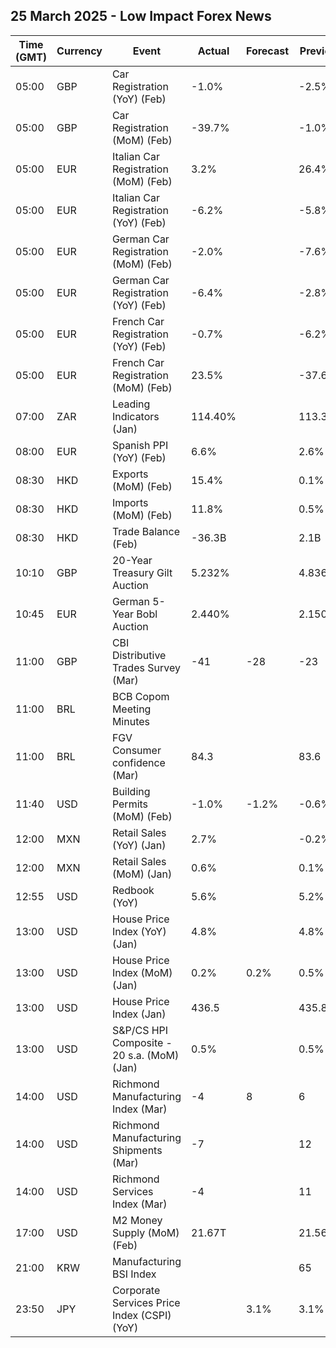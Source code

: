 ## 25 March 2025 - Low Impact Forex News

| Time (GMT) | Currency | Event | Actual | Forecast | Previous |
|------|----------|-------|--------|----------|----------|
| 05:00 | GBP | Car Registration (YoY) (Feb) | -1.0% |  | -2.5% |
| 05:00 | GBP | Car Registration (MoM) (Feb) | -39.7% |  | -1.0% |
| 05:00 | EUR | Italian Car Registration (MoM) (Feb) | 3.2% |  | 26.4% |
| 05:00 | EUR | Italian Car Registration (YoY) (Feb) | -6.2% |  | -5.8% |
| 05:00 | EUR | German Car Registration (MoM) (Feb) | -2.0% |  | -7.6% |
| 05:00 | EUR | German Car Registration (YoY) (Feb) | -6.4% |  | -2.8% |
| 05:00 | EUR | French Car Registration (YoY) (Feb) | -0.7% |  | -6.2% |
| 05:00 | EUR | French Car Registration (MoM) (Feb) | 23.5% |  | -37.6% |
| 07:00 | ZAR | Leading Indicators (Jan) | 114.40% |  | 113.31% |
| 08:00 | EUR | Spanish PPI (YoY) (Feb) | 6.6% |  | 2.6% |
| 08:30 | HKD | Exports (MoM) (Feb) | 15.4% |  | 0.1% |
| 08:30 | HKD | Imports (MoM) (Feb) | 11.8% |  | 0.5% |
| 08:30 | HKD | Trade Balance (Feb) | -36.3B |  | 2.1B |
| 10:10 | GBP | 20-Year Treasury Gilt Auction | 5.232% |  | 4.836% |
| 10:45 | EUR | German 5-Year Bobl Auction | 2.440% |  | 2.150% |
| 11:00 | GBP | CBI Distributive Trades Survey (Mar) | -41 | -28 | -23 |
| 11:00 | BRL | BCB Copom Meeting Minutes |  |  |  |
| 11:00 | BRL | FGV Consumer confidence (Mar) | 84.3 |  | 83.6 |
| 11:40 | USD | Building Permits (MoM) (Feb) | -1.0% | -1.2% | -0.6% |
| 12:00 | MXN | Retail Sales (YoY) (Jan) | 2.7% |  | -0.2% |
| 12:00 | MXN | Retail Sales (MoM) (Jan) | 0.6% |  | 0.1% |
| 12:55 | USD | Redbook (YoY) | 5.6% |  | 5.2% |
| 13:00 | USD | House Price Index (YoY) (Jan) | 4.8% |  | 4.8% |
| 13:00 | USD | House Price Index (MoM) (Jan) | 0.2% | 0.2% | 0.5% |
| 13:00 | USD | House Price Index (Jan) | 436.5 |  | 435.8 |
| 13:00 | USD | S&P/CS HPI Composite - 20 s.a. (MoM) (Jan) | 0.5% |  | 0.5% |
| 14:00 | USD | Richmond Manufacturing Index (Mar) | -4 | 8 | 6 |
| 14:00 | USD | Richmond Manufacturing Shipments (Mar) | -7 |  | 12 |
| 14:00 | USD | Richmond Services Index (Mar) | -4 |  | 11 |
| 17:00 | USD | M2 Money Supply (MoM) (Feb) | 21.67T |  | 21.56T |
| 21:00 | KRW | Manufacturing BSI Index |  |  | 65 |
| 23:50 | JPY | Corporate Services Price Index (CSPI) (YoY) |  | 3.1% | 3.1% |
